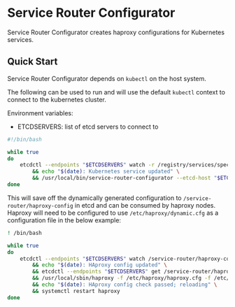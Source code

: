 # Service Router Configurator #

Service Router Configurator creates haproxy configurations for Kubernetes services.

## Quick Start ##

Service Router Configurator depends on `kubectl` on the host system.

The following can be used to run and will use the default `kubectl` context to connect to the kubernetes cluster.

Environment variables:

- ETCDSERVERS: list of etcd servers to connect to

```bash
#!/bin/bash

while true
do
    etcdctl --endpoints "$ETCDSERVERS" watch -r /registry/services/specs > /dev/null \
        && echo "$(date): Kubernetes service updated" \
        && /usr/local/bin/service-router-configurator --etcd-host "$ETCDSERVERS" --etcd-path /service-router/haproxy-config apply
done
```

This will save off the dynamically generated configuration to `/service-router/haproxy-config` in etcd and can be consumed by haproxy nodes.  Haproxy will need to be configured to use `/etc/haproxy/dynamic.cfg` as a configuration file in the below example:

```bash
! /bin/bash

while true
do
    etcdctl --endpoints "$ETCDSERVERS" watch /service-router/haproxy-config > /dev/null \
        && echo "$(date): HAproxy config updated" \
        && etcdctl --endpoints "$ETCDSERVERS" get /service-router/haproxy-config > /etc/haproxy/dynamic.cfg \
        && /usr/local/sbin/haproxy -f /etc/haproxy/haproxy.cfg -f /etc/haproxy/dynamic.cfg -c -q \
        && echo "$(date): HAproxy config check passed; reloading" \
        && systemctl restart haproxy
done
```
